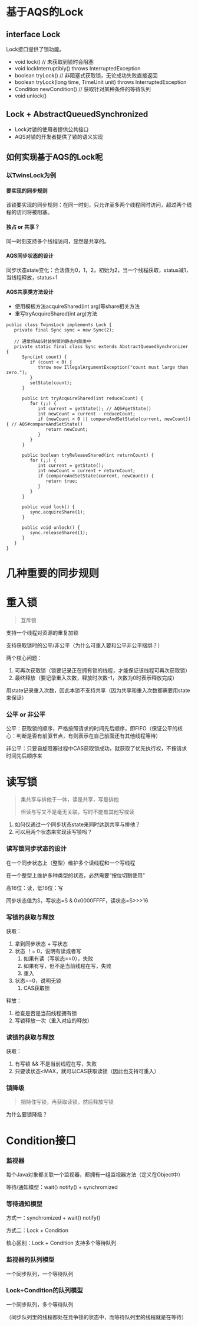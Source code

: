 # 基于AQS的Lock

## interface Lock
Lock接口提供了锁功能。
* void lock() // 未获取到锁时会阻塞
* void lockInterruptibly() throws InterruptedException
* boolean tryLock() // 非阻塞式获取锁，无论成功失败直接返回
* boolean tryLock(long time, TimeUnit unit) throws InterruptedException
* Condition newCondition() // 获取针对某种条件的等待队列
* void unlock()

## Lock + AbstractQueuedSynchronized

* Lock对锁的使用者提供公共接口
* AQS对锁的开发者提供了锁的语义实现

## 如何实现基于AQS的Lock呢

### 以TwinsLock为例

#### 要实现的同步规则
该锁要实现的同步规则：在同一时刻，只允许至多两个线程同时访问，超过两个线程的访问将被阻塞。

#### 独占 or 共享？

同一时刻支持多个线程访问，显然是共享的。

#### AQS同步状态的设计

同步状态state变化：合法值为0，1，2，初始为2，当一个线程获取，status减1，当线程释放，status+1
#### AQS共享类方法设计

* 使用模板方法acquireShared\(int arg\)等share相关方法
* 重写tryAcquireShared\(int arg\)方法



```
public class TwinsLock implements Lock {
   private final Sync sync = new Sync(2);
   
   // 通常将AQS封装到锁的静态内部类中
   private static final class Sync extends AbstractQueuedSynchronizer {
      Sync(int count) {
         if (count < 0) {
            throw new IllegalArgumentException("count must large than zero.");
         }
         setState(count);
      }
      
      public int tryAcquireShared(int reduceCount) {
         for (;;) {
            int current = getState(); // AQS#getState()
            int newCount = current - reduceCount;
            if (newCount < 0 || compareAndSetState(current, newCount)) { // AQS#compareAndSetState()
               return newCount;
            }
         }
      }
      
      public boolean tryReleaseShared(int returnCount) {
         for (;;) {
            int current = getState();
            int newCount = current + returnCount;
            if (compareAndSetState(current, newCount)) {
               return true;
            }
         }
      }
      
      public void lock() {
         sync.acquireShare(1);
      }
      
      public void unlock() {
         sync.releaseShared(1);     
      }
   }   
}
```



# 几种重要的同步规则

# 重入锁

> 互斥锁

支持一个线程对资源的重复加锁

支持获取锁时的公平/非公平（为什么可重入要和公平非公平捆绑？）

两个核心问题：

1. 可再次获取锁（锁要记录正在拥有锁的线程，才能保证该线程可再次获取锁）
2. 最终释放（要记录重入次数，释放时次数-1，次数为0时表示释放完成）

用state记录重入次数，因此本锁不支持共享（因为共享和重入次数都需要用state来保证）

### 公平 or 非公平

公平：获取锁的顺序，严格按照请求的时间先后顺序，即FIFO（保证公平的核心：判断是否有前驱节点，有则表示在自己前面还有其他线程等待）

非公平：只要自旋阻塞过程中CAS获取锁成功，就获取了优先执行权，不按请求时间先后顺序来

# 读写锁

> 集共享与排他于一体，读是共享，写是排他
>
> 但读与写又不是毫无关联，写时不能有其他写或读

1. 如何仅通过一个同步状态state来同时达到共享与排他？
2. 可以用两个状态来实现读写锁吗？

### 读写锁同步状态的设计

在一个同步状态上（整型）维护多个读线程和一个写线程

在一个整型上维护多种类型的状态，必然需要“按位切割使用”

高16位：读，低16位：写

同步状态值为S，写状态=S & 0x0000FFFF，读状态=S&gt;&gt;&gt;16

### 写锁的获取与释放

获取：

1. 拿到同步状态 + 写状态
2. 状态 ！= 0，说明有读或者写
   1. 如果有读（写状态==0），失败
   2. 如果有写，但不是当前线程在写，失败
   3. 重入
3. 状态==0，说明无锁
   1. CAS获取锁

释放：

1. 检查是否是当前线程拥有锁
2. 写锁释放一次（重入对应的释放）

### 读锁的获取与释放

获取：

1. 有写锁 && 不是当前线程在写，失败
2. 只要读状态&lt;MAX，就可以CAS获取读锁（因此也支持可重入）

### 锁降级

> 把持住写锁，再获取读锁，然后释放写锁

为什么要锁降级？


# Condition接口

### 监视器

每个Java对象都关联一个监视器，都拥有一组监视器方法（定义在Object中）

等待/通知模型：wait\(\) notify\(\) + synchromized

### 等待通知模型

方式一：synchromized + wait\(\) notify\(\)

方式二：Lock + Condition

核心区别：Lock + Condition 支持多个等待队列

### 监视器的队列模型

一个同步队列，一个等待队列

### Lock+Condition的队列模型

一个同步队列，多个等待队列

（同步队列里的线程都处在竞争锁的状态中，而等待队列里的线程就是在等待）


